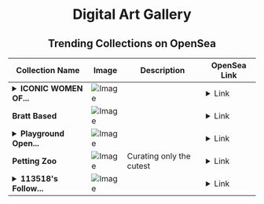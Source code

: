 <div align="center">

# Digital Art Gallery

## Trending Collections on OpenSea

| Collection Name                       | Image                                                                                     | Description                       | OpenSea Link                                                                                          |
|---------------------------------------|-------------------------------------------------------------------------------------------|-----------------------------------|--------------------------------------------------------------------------------------------------------|
| **<details><summary>ICONIC WOMEN OF...</summary>ICONIC WOMEN OF THE WWE</details>** | ![Image](https://i.seadn.io/s/raw/files/32f5237489c22d35ad58cb0df811a3d0.png?w=500&auto=format?w=200&auto=format) |  | <details><summary>Link</summary>[ICONIC WOMEN OF THE WWE](https://opensea.io/collection/iconic-women-of-the-wwe-1)</details> |
| **Bratt Based** | ![Image](https://i.seadn.io/s/raw/files/8309d8baddcd0681ef59af18cc57e1cb.png?w=500&auto=format?w=200&auto=format) |  | <details><summary>Link</summary>[Bratt Based](https://opensea.io/collection/bratt-based)</details> |
| **<details><summary>Playground Open...</summary>Playground Open Ticketing Ecosystem Event 10829</details>** | ![Image](https://i.seadn.io/s/raw/files/ad4b567b5e819f5eb9dc8588aeb6896f.png?w=500&auto=format?w=200&auto=format) |  | <details><summary>Link</summary>[Playground Open Ticketing Ecosystem Event 10829](https://opensea.io/collection/playground-open-ticketing-ecosystem-event-10829)</details> |
| **Petting Zoo** | ![Image](https://i.seadn.io/s/raw/files/5835977f51112873b098cf781bee3c11.jpg?w=500&auto=format?w=200&auto=format) | Curating only the cutest | <details><summary>Link</summary>[Petting Zoo](https://opensea.io/collection/petting-zoo-1)</details> |
| **<details><summary>113518's Follow...</summary>113518's Follower</details>** | ![Image](https://i.seadn.io/s/raw/files/19f9f090920392cc3650cbdf4361755b.png?w=500&auto=format?w=200&auto=format) |  | <details><summary>Link</summary>[113518's Follower](https://opensea.io/collection/113518-s-follower)</details> |

</div>
